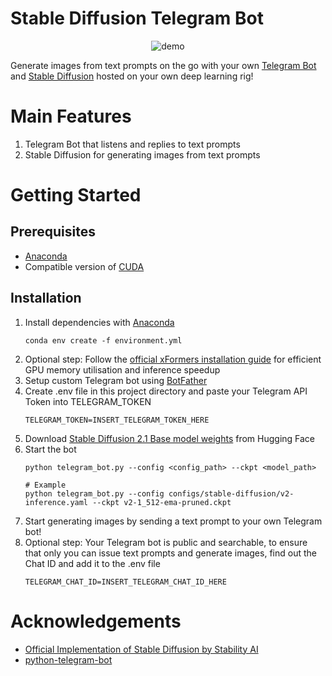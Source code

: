 # Stable Diffusion Telegram Bot
<p align="center">
    <img src="demo.gif" alt="demo"/>
</p>

Generate images from text prompts on the go with your own [Telegram Bot](https://github.com/python-telegram-bot/python-telegram-bot) and [Stable Diffusion](https://github.com/Stability-AI/stablediffusion) hosted on your own deep learning rig!

# Main Features
1. Telegram Bot that listens and replies to text prompts
2. Stable Diffusion for generating images from text prompts

# Getting Started

## Prerequisites

* [Anaconda](https://www.anaconda.com/)
* Compatible version of [CUDA](https://developer.nvidia.com/cuda-toolkit)

## Installation
1. Install dependencies with [Anaconda](https://www.anaconda.com/)
    ```
    conda env create -f environment.yml
    ```
2. Optional step: Follow the [official xFormers installation guide](https://github.com/facebookresearch/xformers#installing-xformers) for efficient GPU memory utilisation and inference speedup
3. Setup custom Telegram bot using [BotFather](https://t.me/botfather)
4. Create .env file in this project directory and paste your Telegram API Token into TELEGRAM_TOKEN
    ```
    TELEGRAM_TOKEN=INSERT_TELEGRAM_TOKEN_HERE
    ```
5. Download [Stable Diffusion 2.1 Base model weights](https://huggingface.co/stabilityai/stable-diffusion-2-1-base) from Hugging Face
6. Start the bot
    ```
    python telegram_bot.py --config <config_path> --ckpt <model_path>

    # Example
    python telegram_bot.py --config configs/stable-diffusion/v2-inference.yaml --ckpt v2-1_512-ema-pruned.ckpt
    ```
7. Start generating images by sending a text prompt to your own Telegram bot!
8. Optional step: Your Telegram bot is public and searchable, to ensure that only you can issue text prompts and generate images, find out the Chat ID and add it to the .env file
    ```
    TELEGRAM_CHAT_ID=INSERT_TELEGRAM_CHAT_ID_HERE
    ```

# Acknowledgements
* [Official Implementation of Stable Diffusion by Stability AI](https://github.com/Stability-AI/stablediffusion)
* [python-telegram-bot](https://github.com/python-telegram-bot/python-telegram-bot)

